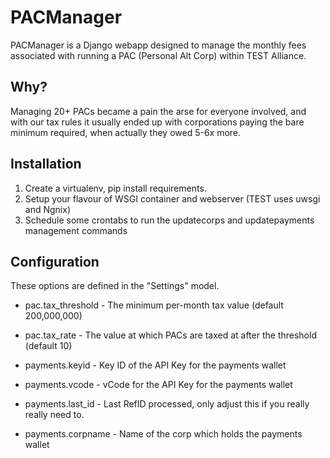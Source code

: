 PACManager
==========

PACManager is a Django webapp designed to manage the monthly fees associated with running a PAC (Personal Alt Corp) within TEST Alliance.

Why?
----

Managing 20+ PACs became a pain the arse for everyone involved, and with our tax rules it usually ended up with corporations paying the bare minimum required, when actually they owed 5-6x more.

Installation
------------

1. Create a virtualenv, pip install requirements.
2. Setup your flavour of WSGI container and webserver (TEST uses uwsgi and Ngnix)
3. Schedule some crontabs to run the updatecorps and updatepayments management commands


Configuration
-------------

These options are defined in the "Settings" model.

* pac.tax_threshold - The minimum per-month tax value (default 200,000,000)
* pac.tax_rate - The value at which PACs are taxed at after the threshold (default 10)

* payments.keyid - Key ID of the API Key for the payments wallet
* payments.vcode - vCode for the API Key for the payments wallet
* payments.last_id - Last RefID processed, only adjust this if you really really need to.
* payments.corpname - Name of the corp which holds the payments wallet



